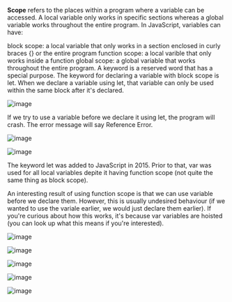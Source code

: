 **Scope** refers to the places within a program where a variable can be accessed. A local variable only works in specific sections whereas a global variable works throughout the entire program. In JavaScript, variables can have:

block scope: a local variable that only works in a section enclosed in curly braces {} or the entire program
function scope: a local varible that only works inside a function
global scope: a global variable that works throughout the entire program.
A keyword is a reserved word that has a special purpose. The keyword for declaring a variable with block scope is let. When we declare a variable using let, that variable can only be used within the same block after it's declared.


![image](https://github.com/Sshiril/Javascript/assets/113382540/7991f306-bfa6-4711-acf6-a0947065d9d5)

If we try to use a variable before we declare it using let, the program will crash. The error message will say Reference Error.

![image](https://github.com/Sshiril/Javascript/assets/113382540/cc534a1e-41bd-43b1-9fb8-59d0c90e7b75)

![image](https://github.com/Sshiril/Javascript/assets/113382540/c23b1622-9892-4e2d-b5e8-1c4de7108b01)

The keyword let was added to JavaScript in 2015. Prior to that, var was used for all local variables depite it having function scope (not quite the same thing as block scope).

An interesting result of using function scope is that we can use variable before we declare them. However, this is usually undesired behaviour (if we wanted to use the variale earlier, we would just declare them earlier). If you're curious about how this works, it's because var variables are hoisted (you can look up what this means if you're interested).

![image](https://github.com/Sshiril/Javascript/assets/113382540/568db851-26d8-48bc-b516-6138038b283d)

![image](https://github.com/Sshiril/Javascript/assets/113382540/0711432e-2383-494d-b31f-6bed3166f01a)

![image](https://github.com/Sshiril/Javascript/assets/113382540/7581f4c9-52b7-4e00-a8f2-898a4ed98d77)

![image](https://github.com/Sshiril/Javascript/assets/113382540/a23d3da1-991a-4171-b01f-de48a5810c1f)

![image](https://github.com/Sshiril/Javascript/assets/113382540/6697b1d4-e4bc-4599-9de5-306af660807c)




